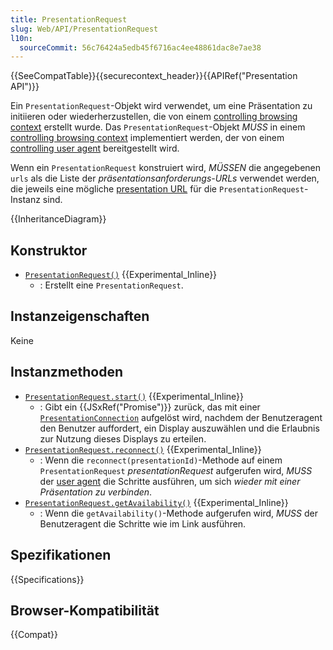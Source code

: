 ```yaml
---
title: PresentationRequest
slug: Web/API/PresentationRequest
l10n:
  sourceCommit: 56c76424a5edb45f6716ac4ee48861dac8e7ae38
---
```


{{SeeCompatTable}}{{securecontext_header}}{{APIRef("Presentation API")}}

Ein `PresentationRequest`-Objekt wird verwendet, um eine Präsentation zu initiieren oder wiederherzustellen, die von einem [controlling browsing context](https://www.w3.org/TR/presentation-api/#dfn-controlling-browsing-context) erstellt wurde. Das `PresentationRequest`-Objekt _MUSS_ in einem [controlling browsing context](https://www.w3.org/TR/presentation-api/#dfn-controlling-browsing-context) implementiert werden, der von einem [controlling user agent](https://www.w3.org/TR/presentation-api/#dfn-controlling-user-agent) bereitgestellt wird.

Wenn ein `PresentationRequest` konstruiert wird, _MÜSSEN_ die angegebenen `urls` als die Liste der _präsentationsanforderungs-URLs_ verwendet werden, die jeweils eine mögliche [presentation URL](https://www.w3.org/TR/presentation-api/#dfn-presentation-url) für die `PresentationRequest`-Instanz sind.

{{InheritanceDiagram}}

## Konstruktor

- [`PresentationRequest()`](/de/docs/Web/API/PresentationRequest/PresentationRequest) {{Experimental_Inline}}
  - : Erstellt eine `PresentationRequest`.

## Instanzeigenschaften

Keine

## Instanzmethoden

- [`PresentationRequest.start()`](/de/docs/Web/API/PresentationRequest/start) {{Experimental_Inline}}
  - : Gibt ein {{JSxRef("Promise")}} zurück, das mit einer [`PresentationConnection`](/de/docs/Web/API/PresentationConnection) aufgelöst wird, nachdem der Benutzeragent den Benutzer auffordert, ein Display auszuwählen und die Erlaubnis zur Nutzung dieses Displays zu erteilen.
- [`PresentationRequest.reconnect()`](/de/docs/Web/API/PresentationRequest/reconnect) {{Experimental_Inline}}
  - : Wenn die `reconnect(presentationId)`-Methode auf einem `PresentationRequest` _presentationRequest_ aufgerufen wird, _MUSS_ der [user agent](https://www.w3.org/TR/presentation-api/#dfn-user-agents) die Schritte ausführen, um sich _wieder mit einer Präsentation zu verbinden_.
- [`PresentationRequest.getAvailability()`](/de/docs/Web/API/PresentationRequest/getAvailability) {{Experimental_Inline}}
  - : Wenn die `getAvailability()`-Methode aufgerufen wird, _MUSS_ der Benutzeragent die Schritte wie im Link ausführen.

## Spezifikationen

{{Specifications}}

## Browser-Kompatibilität

{{Compat}}
